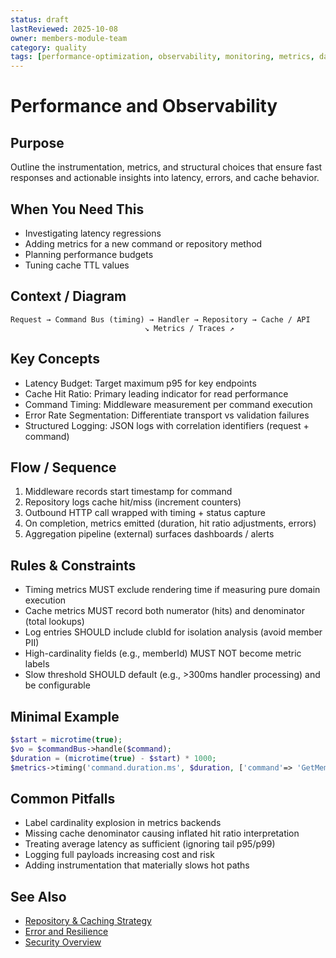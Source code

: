 ```yaml
---
status: draft
lastReviewed: 2025-10-08
owner: members-module-team
category: quality
tags: [performance-optimization, observability, monitoring, metrics, datadog]
---
```


# Performance and Observability

## Purpose
Outline the instrumentation, metrics, and structural choices that ensure fast responses and actionable insights into latency, errors, and cache behavior.

## When You Need This
- Investigating latency regressions
- Adding metrics for a new command or repository method
- Planning performance budgets
- Tuning cache TTL values

## Context / Diagram
```
Request → Command Bus (timing) → Handler → Repository → Cache / API
                              ↘ Metrics / Traces ↗
```

## Key Concepts
- Latency Budget: Target maximum p95 for key endpoints
- Cache Hit Ratio: Primary leading indicator for read performance
- Command Timing: Middleware measurement per command execution
- Error Rate Segmentation: Differentiate transport vs validation failures
- Structured Logging: JSON logs with correlation identifiers (request + command)

## Flow / Sequence
1. Middleware records start timestamp for command
2. Repository logs cache hit/miss (increment counters)
3. Outbound HTTP call wrapped with timing + status capture
4. On completion, metrics emitted (duration, hit ratio adjustments, errors)
5. Aggregation pipeline (external) surfaces dashboards / alerts

## Rules & Constraints
- Timing metrics MUST exclude rendering time if measuring pure domain execution
- Cache metrics MUST record both numerator (hits) and denominator (total lookups)
- Log entries SHOULD include clubId for isolation analysis (avoid member PII)
- High-cardinality fields (e.g., memberId) MUST NOT become metric labels
- Slow threshold SHOULD default (e.g., >300ms handler processing) and be configurable

## Minimal Example
```php
$start = microtime(true);
$vo = $commandBus->handle($command);
$duration = (microtime(true) - $start) * 1000;
$metrics->timing('command.duration.ms', $duration, ['command'=> 'GetMemberProfile']);
```

## Common Pitfalls
- Label cardinality explosion in metrics backends
- Missing cache denominator causing inflated hit ratio interpretation
- Treating average latency as sufficient (ignoring tail p95/p99)
- Logging full payloads increasing cost and risk
- Adding instrumentation that materially slows hot paths

## See Also
- [Repository & Caching Strategy](../Patterns/repository-and-caching-strategy.md)
- [Error and Resilience](../Quality/error-and-resilience.md)
- [Security Overview](../Foundations/security-overview.md)
